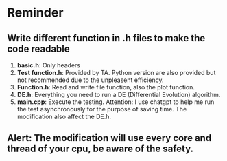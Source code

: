 # Reminder
## Write different function in .h files to make the code readable
1. **basic.h**: Only headers
2. **Test function.h**: Provided by TA. Python version are also provided but not recommended due to the unpleasent efficiency.
3. **Function.h**: Read and write file function, also the plot function.
4. **DE.h**: Everything you need to run a DE (Differential Evolution) algorithm.
5. **main.cpp**: Execute the testing. Attention: I use chatgpt to help me run the test asynchronously for the purpose of saving time. The modification also affect the DE.h.

## Alert: The modification will use every core and thread of your cpu, be aware of the safety.
   
